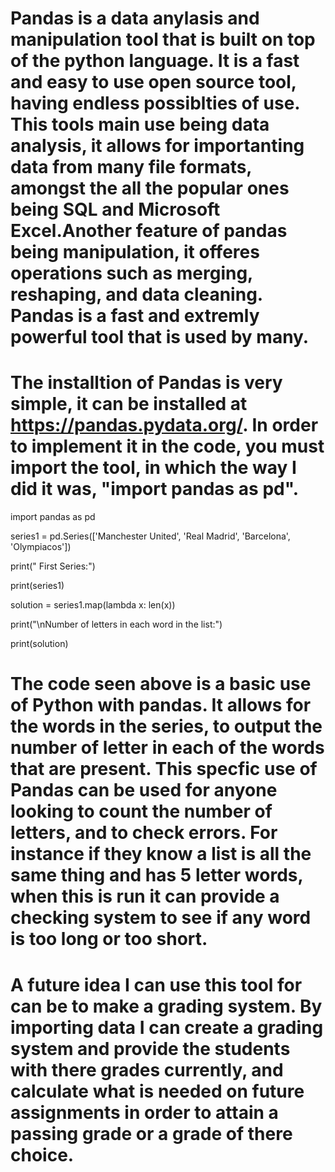 # Pandas is a data anylasis and manipulation tool that is built on top of the python language. It is a fast and easy to use open source tool, having endless possiblties of use. This tools main use being data analysis, it allows for importanting data from many file formats, amongst the all the popular ones being SQL and Microsoft Excel.Another feature of pandas being manipulation, it offeres operations such as merging, reshaping, and data cleaning. Pandas is a fast and extremly powerful tool that is used by many.
# The installtion of Pandas is very simple, it can be installed at https://pandas.pydata.org/. In order to implement it in the code, you must import the tool, in which the way I did it was, "import pandas as pd".

import pandas as pd

series1 = pd.Series(['Manchester United', 'Real Madrid', 'Barcelona', 'Olympiacos'])

print(" First Series:")

print(series1)

solution = series1.map(lambda x: len(x))

print("\nNumber of letters in each word in the list:")

print(solution)

# The code seen above is a basic use of Python with pandas. It allows for the words in the series, to output the number of letter in each of the words that are present. This specfic use of Pandas can be used for anyone looking to count the number of letters, and to check errors. For instance if they know a list is all the same thing and has 5 letter words, when this is run it can provide a checking system to see if any word is too long or too short.

# A future idea I can use this tool for can be to make a grading system. By importing data I can create a grading system and provide the students with there grades currently, and calculate what is needed on future assignments in order to attain a passing grade or a grade of there choice.
